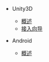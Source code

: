 * Unity3D
    * [概述](/ZH/Unity3D/summary)
    * [接入向导](/ZH/Unity3D/insert)

* Android
    * [概述](/ZH/Android/summary)
